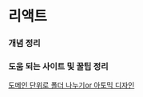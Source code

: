# 리액트

### 개념 정리



### 도움 되는 사이트 및 꿀팁 정리

[도메인 단위로 폴더 나누기or 아토믹 디자인]([https://vallista.kr/2020/03/29/Component-%EB%B6%84%EB%A6%AC%EC%9D%98-%EB%AF%B8%ED%95%99/#%EB%8F%84%EB%A9%94%EC%9D%B8-%EB%8B%A8%EC%9C%84%EB%A1%9C-%ED%8F%B4%EB%8D%94-%EA%B5%AC%EC%B6%95](https://vallista.kr/2020/03/29/Component-분리의-미학/#도메인-단위로-폴더-구축))
